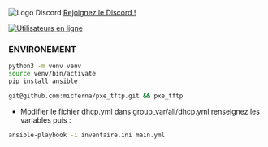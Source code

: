 ![Logo Discord](https://zupimages.net/up/23/26/rumo.png)
[Rejoignez le Discord !](https://discord.gg/rSfTxaW)

[![Utilisateurs en ligne](https://img.shields.io/discord/347412941630341121?style=flat-square&logo=discord&colorB=7289DA)](https://discord.gg/347412941630341121)

### ENVIRONEMENT
```bash
python3 -m venv venv
source venv/bin/activate
pip install ansible
```
```bash
git@github.com:micferna/pxe_tftp.git && pxe_tftp
```
* Modifier le fichier dhcp.yml dans group_var/all/dhcp.yml renseignez les variables puis :
```sh
ansible-playbook -i inventaire.ini main.yml
```
